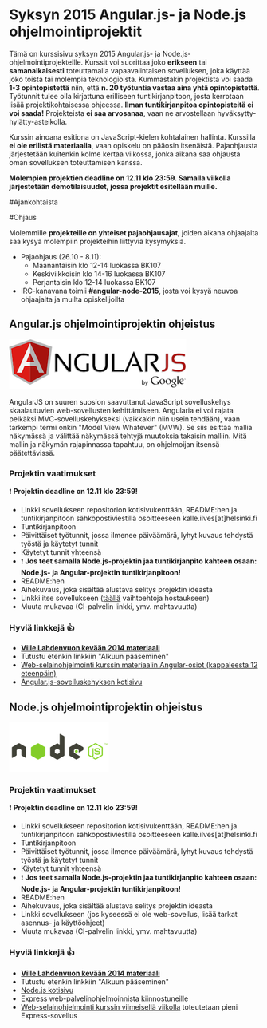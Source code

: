 # Syksyn 2015 Angular.js- ja Node.js ohjelmointiprojektit

Tämä on kurssisivu syksyn 2015 Angular.js- ja Node.js-ohjelmointiprojekteille. Kurssit voi suorittaa joko **erikseen** tai **samanaikaisesti** toteuttamalla vapaavalintaisen sovelluksen, joka käyttää joko toista tai molempia teknologioista. Kummastakin projektista voi saada **1-3 opintopistettä** niin, että **n. 20 työtuntia vastaa aina yhtä opintopistettä**. Työtunnit tulee olla kirjattuna erilliseen tuntikirjanpitoon, josta kerrotaan lisää projektikohtaisessa ohjeessa. **Ilman tuntikirjanpitoa opintopisteitä ei voi saada!** Projekteista **ei saa arvosanaa**, vaan ne arvostellaan hyväksytty-hylätty-asteikolla.

Kurssin ainoana esitiona on JavaScript-kielen kohtalainen hallinta. Kurssilla **ei ole erilistä materiaalia**, vaan opiskelu on pääosin itsenäistä. Pajaohjausta järjestetään kuitenkin kolme kertaa viikossa, jonka aikana saa ohjausta oman sovelluksen toteuttamisen kanssa. 

**Molempien projektien deadline on 12.11 klo 23:59. Samalla viikolla järjestetään demotilaisuudet, jossa projektit esitellään muille.**

#Ajankohtaista

#Ohjaus

Molemmille **projekteille on yhteiset pajaohjausajat**, joiden aikana ohjaajalta saa kysyä molempiin projekteihin liittyviä kysymyksiä. 

* Pajaohjaus (26.10 - 8.11):
  * Maanantaisin klo 12-14 luokassa BK107
  * Keskiviikkoisin klo 14-16 luokassa BK107
  * Perjantaisin klo 12-14 luokassa BK107
* IRC-kanavana toimii **#angular-node-2015**, josta voi kysyä neuvoa ohjaajalta ja muilta opiskelijoilta

## Angular.js ohjelmointiprojektin ohjeistus

![Angular.js](https://raw.githubusercontent.com/Kaltsoon/AngularJS-ja-NodeJS-ohjelmointiprojekti-s2015/master/images/AngularJS-large.png)  

AngularJS on suuren suosion saavuttanut JavaScript sovelluskehys skaalautuvien web-sovellusten kehittämiseen.
Angularia ei voi rajata pelkäksi MVC-sovelluskehykseksi (vaikkakin niin usein tehdään), vaan tarkempi termi onkin "Model View Whatever" (MVW). Se siis esittää mallia näkymässä ja välittää näkymässä tehtyjä muutoksia takaisin malliin. Mitä mallin ja näkymän rajapinnassa tapahtuu, on ohjelmoijan itsensä päätettävissä. 

### Projektin vaatimukset

:exclamation: **Projektin deadline on 12.11 klo 23:59!**

* Linkki sovellukseen repositorion kotisivukenttään, README:hen ja tuntikirjanpitoon sähköpostiviestillä osoitteeseen kalle.ilves[at]helsinki.fi
* Tuntikirjanpitoon
 * Päivittäiset työtunnit, jossa ilmenee päiväämärä, lyhyt kuvaus tehdystä työstä ja käytetyt tunnit
 * Käytetyt tunnit yhteensä
 * :exclamation: **Jos teet samalla Node.js-projektin jaa tuntikirjanpito kahteen osaan: Node.js- ja Angular-projektin tuntikirjanpitoon!**
* README:hen
 * Aihekuvaus, joka sisältää alustava selitys projektin ideasta
 * Linkki itse sovellukseen ([täällä](https://github.com/tuhoojabotti/AngularJS-ohjelmointiprojekti-k2014/blob/master/material/starting.md#hostaus) vaihtoehtoja hostaukseen)
 * Muuta mukavaa (CI-palvelin linkki, ymv. mahtavuutta)


### Hyviä linkkejä :thumbsup:

* **[Ville Lahdenvuon kevään 2014 materiaali](https://github.com/tuhoojabotti/AngularJS-ohjelmointiprojekti-k2014#materiaali)**
 * Tutustu etenkin linkkiin "Alkuun pääseminen" 
* [Web-selainohjelmointi kurssin materiaalin Angular-osiot (kappaleesta 12 eteenpäin)](http://web-selainohjelmointi.github.io/#12-Sovelluksen-rakenteen-hallinta:-AngularJS)
* [Angular.js-sovelluskehyksen kotisivu](https://angularjs.org)

## Node.js ohjelmointiprojektin ohjeistus

![Node.js](https://raw.githubusercontent.com/Kaltsoon/AngularJS-ja-NodeJS-ohjelmointiprojekti-s2015/master/images/nodejs-logo.png)

### Projektin vaatimukset

:exclamation: **Projektin deadline on 12.11 klo 23:59!**

* Linkki sovellukseen repositorion kotisivukenttään, README:hen ja tuntikirjanpitoon sähköpostiviestillä osoitteeseen kalle.ilves[at]helsinki.fi
* Tuntikirjanpitoon
 * Päivittäiset työtunnit, jossa ilmenee päiväämärä, lyhyt kuvaus tehdystä työstä ja käytetyt tunnit
 * Käytetyt tunnit yhteensä
 * :exclamation: **Jos teet samalla Node.js-projektin jaa tuntikirjanpito kahteen osaan: Node.js- ja Angular-projektin tuntikirjanpitoon!**
* README:hen
 * Aihekuvaus, joka sisältää alustava selitys projektin ideasta
 * Linkki sovellukseen (jos kyseessä ei ole web-sovellus, lisää tarkat asennus- ja käyttöohjeet)
 * Muuta mukavaa (CI-palvelin linkki, ymv. mahtavuutta)


### Hyviä linkkejä :thumbsup:

* **[Ville Lahdenvuon kevään 2014 materiaali](https://github.com/tuhoojabotti/NodeJS-ohjelmointiprojekti-k2014#materiaali)**
 * Tutustu etenkin linkkiin "Alkuun pääseminen" 
* [Node.js kotisivu](https://nodejs.org/en/)
* [Express](http://expressjs.com/) web-palvelinohjelmoinnista kiinnostuneille
 * [Web-selainohjelmointi kurssin viimeisellä viikolla](http://web-selainohjelmointi.github.io/#21-Palvelinohjelmointia-JavaScriptill%C3%A4---Node.js-ja-Express) toteutetaan pieni Express-sovellus
